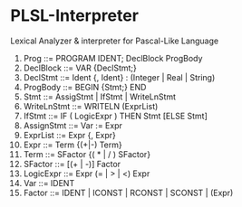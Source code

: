 # PLSL-Interpreter
Lexical Analyzer &amp; interpreter for Pascal-Like Language
1.  Prog ::= PROGRAM IDENT; DeclBlock ProgBody  
2.  DeclBlock ::= VAR {DeclStmt;} 
3.  DeclStmt ::= Ident {, Ident} : (Integer | Real | String) 
4.  ProgBody ::= BEGIN {Stmt;} END 
5.  Stmt ::= AssigStmt | IfStmt | WriteLnStmt  
6.  WriteLnStmt ::= WRITELN (ExprList) 
7.  IfStmt ::= IF ( LogicExpr ) THEN Stmt [ELSE Stmt] 
8.  AssignStmt ::= Var := Expr 
9.  ExprList ::= Expr {, Expr} 
10. Expr ::= Term {(+|-) Term} 
11. Term ::= SFactor {( * | / ) SFactor}  
12. SFactor ::= [(+ | -)] Factor  
13. LogicExpr ::= Expr (= | > | <) Expr 
14. Var ::= IDENT 
15. Factor ::= IDENT | ICONST | RCONST | SCONST | (Expr) 
